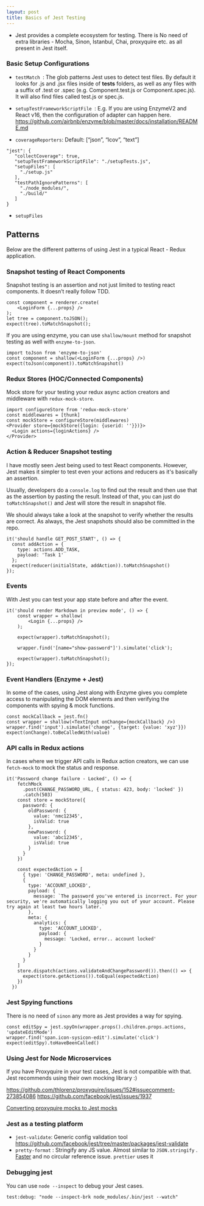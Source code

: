 ```yaml
---
layout: post
title: Basics of Jest Testing
---
```


- Jest provides a complete ecosystem for testing. There is No need of extra libraries - Mocha, Sinon, Istanbul, Chai, proxyquire etc. as all present in Jest itself.

### Basic Setup Configurations

- `testMatch `: The glob patterns Jest uses to detect test files. By default it looks for .js and .jsx files inside of __tests__ folders, as well as any files with a suffix of .test or .spec (e.g. Component.test.js or Component.spec.js). It will also find files called test.js or spec.js.

- `setupTestFrameworkScriptFile `: E.g. If you are using EnzymeV2 and React v16, then the configuration of adapter can happen here. https://github.com/airbnb/enzyme/blob/master/docs/installation/README.md

- `coverageReporters`: Default: [“json”, “lcov”, “text”]

 ```
"jest": {
    "collectCoverage": true,
    "setupTestFrameworkScriptFile": "./setupTests.js",
    "setupFiles": [
      "./setup.js"
    ],
    "testPathIgnorePatterns": [
      "./node_modules/",
      "./build/"
    ]
}
```
- `setupFiles`

## Patterns

Below are the different patterns of using Jest in a typical React - Redux application.
### Snapshot testing of React Components
Snapshot testing is an assertion and not just limited to testing react components. It doesn’t really follow TDD.
```
const component = renderer.create(
    <LoginForm {...props} />
);
let tree = component.toJSON();
expect(tree).toMatchSnapshot();
```

If you are using enzyme, you can use `shallow/mount` method for snapshot testing as well with `enzyme-to-json`.

```
import toJson from 'enzyme-to-json'
const component = shallow(<LoginForm {...props} />)
expect(toJson(component)).toMatchSnapshot()
```

### Redux Stores (HOC/Connected Components)

Mock store for your testing your redux async action creators and middleware with `redux-mock-store`.

```
import configureStore from 'redux-mock-store'
const middlewares = [thunk]
const mockStore = configureStore(middlewares)
<Provider store={mockStore({login: {userid: ''}})}>
  <Login actions={loginActions} />
</Provider>
```

### Action & Reducer Snapshot testing

I have mostly seen Jest being used to test React components. However, Jest makes it simpler to test even your actions and reducers as it's basically an assertion.

Usually, developers do a `console.log` to find out the result and then use that as the assertion by pasting the result. Instead of that, you can just do `toMatchSnapshot()` and Jest will store the result in snapshot file.

We should always take a look at the snapshot to verify whether the results are correct. As always, the Jest snapshots should also be committed in the repo.

```
it('should handle GET_POST_START', () => {
  const addAction = {
    type: actions.ADD_TASK,
    payload: 'Task 1'
  };
  expect(reducer(initialState, addAction)).toMatchSnapshot()
});
```

### Events
With Jest you can test your app state before and after the event.

```
it('should render Markdown in preview mode', () => {
    const wrapper = shallow(
        <Login {...props} />
    );

    expect(wrapper).toMatchSnapshot();

    wrapper.find('[name="show-password"]').simulate('click');

    expect(wrapper).toMatchSnapshot();
});
```

### Event Handlers (Enzyme + Jest)

In some of the cases, using Jest along with Enzyme gives you complete access to manipulating the DOM elements and then verifying the components with spying & mock functions.

```
const mockCallback = jest.fn()
const wrapper = shallow(<TextInput onChange={mockCallback} />)
wrapper.find('input').simulate('change', {target: {value: 'xyz'}})
expect(onChange).toBeCalledWith(value)
```

### API calls in Redux actions

In cases where we trigger API calls in Redux action creators, we can use `fetch-mock` to mock the status and response.

```
it('Password change failure - Locked', () => {
    fetchMock
      .post(CHANGE_PASSWORD_URL, { status: 423, body: 'locked' })
      .catch(503)
    const store = mockStore({
      password: {
        oldPassword: {
          value: 'nmc12345',
          isValid: true
        },
        newPassword: {
          value: 'abc12345',
          isValid: true
        }
      }
    })

    const expectedAction = [
      { type: 'CHANGE_PASSWORD', meta: undefined },
      {
        type: 'ACCOUNT_LOCKED',
        payload: {
          message: `The password you've entered is incorrect. For your security, we're automatically logging you out of your account. Please try again at least two hours later.`
        },
        meta: {
          analytics: {
            type: 'ACCOUNT_LOCKED',
            payload: {
              message: 'Locked, error.. account locked'
            }
          }
        }
      }
    ]
    store.dispatch(actions.validateAndChangePassword()).then(() => {
      expect(store.getActions()).toEqual(expectedAction)
    })
  })
  ```

### Jest Spying functions

There is no need of `sinon` any more as Jest provides a way for spying.

```
const editSpy = jest.spyOn(wrapper.props().children.props.actions, 'updateEditMode')
wrapper.find('span.icon-sysicon-edit').simulate('click')
expect(editSpy).toHaveBeenCalled()
```

### Using Jest for Node Microservices
If you have Proxyquire in your test cases, Jest is not compatible with that. Jest recommends using their own mocking library :)

 https://github.com/thlorenz/proxyquire/issues/152#issuecomment-273854086 https://github.com/facebook/jest/issues/1937


[Converting proxyquire mocks to Jest mocks](http://madole.xyz/mocking-relative-dependencies-in-jest-with-jest-mock/)

### Jest as a testing platform
- `jest-validate`: Generic config validation tool
https://github.com/facebook/jest/tree/master/packages/jest-validate
- `pretty-format` : Stringify any JS value. Almost similar to `JSON.stringify`
. [Faster](https://gist.github.com/thejameskyle/2b04ffe4941aafa8f970de077843a8fd) and no circular reference issue. `prettier` uses it

### Debugging jest

You can use `node --inspect` to debug your Jest cases.

`test:debug: "node --inspect-brk node_modules/.bin/jest --watch"`
